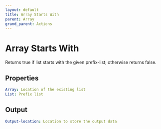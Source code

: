 ```yaml
---
layout: default
title: Array Starts With
parent: Array
grand_parent: Actions
---
```

# Array Starts With
Returns true if list starts with the given prefix-list; otherwise returns false.

## Properties
```yaml
Array: Location of the existing list
List: Prefix list
```

## Output
```yaml
Output-location: Location to store the output data
```

